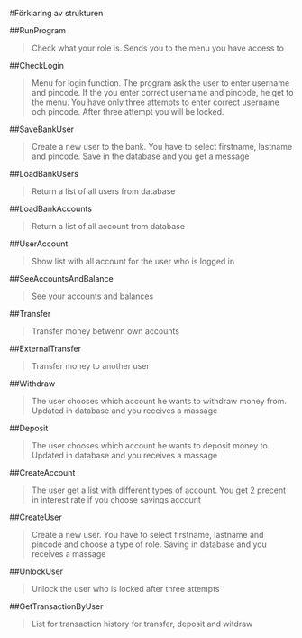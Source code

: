 #Förklaring av strukturen

##RunProgram
>Check what your role is. Sends you to the menu you have access to

##CheckLogin
>Menu for login function. The program ask the user to enter username and pincode. If the you enter correct username and pincode, he get to the menu. You have only three attempts to enter correct username och pincode. After three attempt you will be locked.

##SaveBankUser
>Create a new user to the bank. You have to select firstname, lastname and pincode. Save in the database and you get a message

##LoadBankUsers
>Return a list of all users from database

##LoadBankAccounts
>Return a list of all account from database

##UserAccount
>Show list with all account for the user who is logged in

##SeeAccountsAndBalance
>See your accounts and balances

##Transfer
>Transfer money betwenn own accounts

##ExternalTransfer
>Transfer money to another user

##Withdraw
>The user chooses which account he wants to withdraw money from. Updated in database and you receives a massage

##Deposit
>The user chooses which account he wants to deposit money to. Updated in database and you receives a massage

##CreateAccount
>The user get a list with different types of account. You get 2 precent in interest rate if you choose savings account

##CreateUser
>Create a new user. You have to select firstname, lastname and pincode and choose a type of role. Saving in database and you receives a massage 

##UnlockUser
>Unlock the user who is locked after three attempts

##GetTransactionByUser
>List for transaction history for transfer, deposit and witdraw
